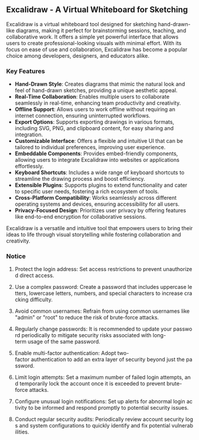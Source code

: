 ## Excalidraw - A Virtual Whiteboard for Sketching

Excalidraw is a virtual whiteboard tool designed for sketching hand-drawn-like diagrams, making it perfect for brainstorming sessions, teaching, and collaborative work. It offers a simple yet powerful interface that allows users to create professional-looking visuals with minimal effort. With its focus on ease of use and collaboration, Excalidraw has become a popular choice among developers, designers, and educators alike.

### Key Features

- **Hand-Drawn Style**: Creates diagrams that mimic the natural look and feel of hand-drawn sketches, providing a unique aesthetic appeal.
- **Real-Time Collaboration**: Enables multiple users to collaborate seamlessly in real-time, enhancing team productivity and creativity.
- **Offline Support**: Allows users to work offline without requiring an internet connection, ensuring uninterrupted workflows.
- **Export Options**: Supports exporting drawings in various formats, including SVG, PNG, and clipboard content, for easy sharing and integration.
- **Customizable Interface**: Offers a flexible and intuitive UI that can be tailored to individual preferences, improving user experience.
- **Embeddable Components**: Provides embed-friendly components, allowing users to integrate Excalidraw into websites or applications effortlessly.
- **Keyboard Shortcuts**: Includes a wide range of keyboard shortcuts to streamline the drawing process and boost efficiency.
- **Extensible Plugins**: Supports plugins to extend functionality and cater to specific user needs, fostering a rich ecosystem of tools.
- **Cross-Platform Compatibility**: Works seamlessly across different operating systems and devices, ensuring accessibility for all users.
- **Privacy-Focused Design**: Prioritizes user privacy by offering features like end-to-end encryption for collaborative sessions.

Excalidraw is a versatile and intuitive tool that empowers users to bring their ideas to life through visual storytelling while fostering collaboration and creativity.

### Notice

1.  Protect the login address: Set access restrictions to prevent unauthorized direct access.
    
2.  Use a complex password: Create a password that includes uppercase letters, lowercase letters, numbers, and special characters to increase cracking difficulty.
    
3.  Avoid common usernames: Refrain from using common usernames like "admin" or "root" to reduce the risk of brute-force attacks.
    
4.  Regularly change passwords: It is recommended to update your password periodically to mitigate security risks associated with long-term usage of the same password.
    
5.  Enable multi-factor authentication: Adopt two-factor authentication to add an extra layer of security beyond just the password.
    
6.  Limit login attempts: Set a maximum number of failed login attempts, and temporarily lock the account once it is exceeded to prevent brute-force attacks.
    
7.  Configure unusual login notifications: Set up alerts for abnormal login activity to be informed and respond promptly to potential security issues.
    
8.  Conduct regular security audits: Periodically review account security logs and system configurations to quickly identify and fix potential vulnerabilities.
        